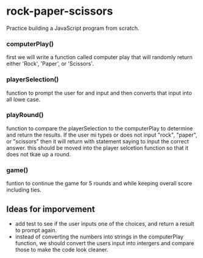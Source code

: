 # rock-paper-scissors
Practice building a JavaScript program from scratch.


### computerPlay()
first we will write a function called computer play that will randomly return either 'Rock', 'Paper', or 'Scissors'.

### playerSelection()
function to prompt the user for and input and then converts that input into all lowe case.

### playRound()
function to compare the playerSelection to the computerPlay to determine and return the results.
If the user mi types or does not input "rock", "paper", or "scissors" then it will return with statement saying to input the correct answer. this should be moved into the player selcetion function so that it does not tkae up a round.

### game()
funtion to continue the game for 5 rounds and while keeping overall score including ties.

## Ideas for imporvement
* add test to see if the user inputs one of the choices, and return a result to prompt again.
* instead of converting the numbers into strings in the computerPlay function, we should convert the users input into intergers and compare those to make the code look cleaner.
